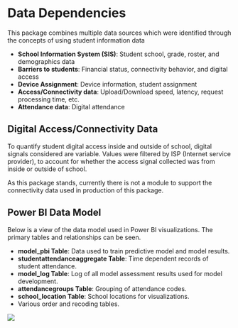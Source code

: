 # Data Dependencies

This package combines multiple data sources which were identified through the concepts of using student information data 

* **School Information System (SIS)**: Student school, grade, roster, and demographics data
* **Barriers to students**: Financial status, connectivity behavior, and digital access
* **Device Assignment**: Device information, student assignment
* **Access/Connectivity data**: Upload/Download speed, latency, request processing time, etc.
* **Attendance data**: Digital attendance

## Digital Access/Connectivity Data

To quantify student digital access inside and outside of school, digital signals considered are variable. Values were filtered by ISP (Internet service provider), to account for whether the access signal collected was from inside or outside of school.

As this package stands, currently there is not a module to support the connectivity data used in production of this package.

## Power BI Data Model

Below is a view of the data model used in Power BI visualizations. The primary tables and relationships can be seen.
* **model_pbi Table**: Data used to train predictive model and model results.
* **studentattendanceaggregate Table**: Time dependent records of student attendance.
* **model_log Table**: Log of all model assessment results used for model development.
* **attendancegroups Table**: Grouping of attendance codes.
* **school_location Table**: School locations for visualizations.
* Various order and recoding tables.

![](https://github.com/cstohlmann/oea-digital-learning-insights/blob/main/Digital_Equity_of_Access/docs/images/PowerBiDataModel.png)
